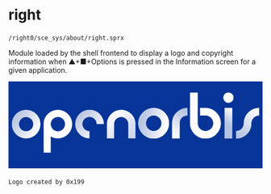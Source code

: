 # right

`/right0/sce_sys/about/right.sprx`

Module loaded by the shell frontend to display a logo and copyright information when ▲+■+Options is pressed in the Information screen for a given application.

![Homebrew](logo_preview.png)

`Logo created by 0x199`
